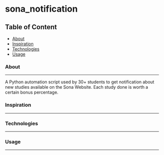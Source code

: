 # sona_notification
## Table of Content 
 - [About](#about)
 - [Inspiration](#inspiration)
 - [Technologies](#technologies) 
 - [Usage](#usage)

### About
---
A Python automation script used by 30+ students to get notification about new studies available on the Sona Website. Each study done is worth a certain bonus percentage.

### Inspiration
---

### Technologies
---

### Usage
---

